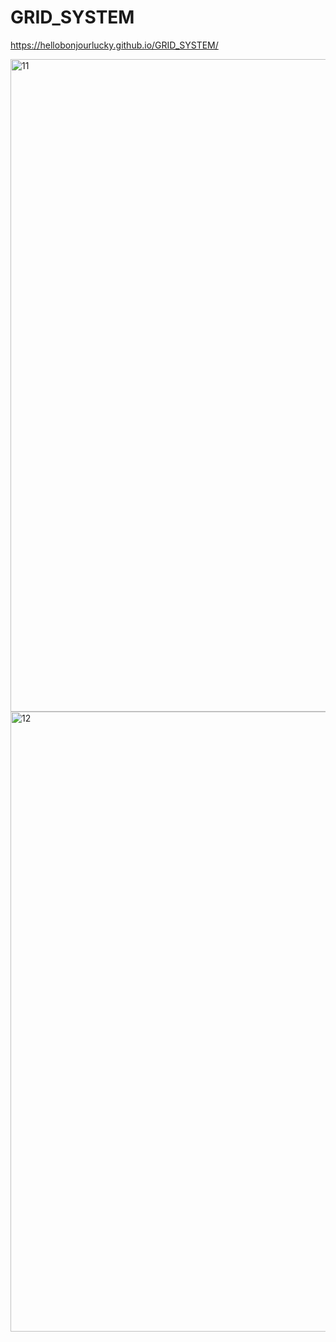 # GRID_SYSTEM

https://hellobonjourlucky.github.io/GRID_SYSTEM/


<img width="1044" alt="11" src="https://user-images.githubusercontent.com/73243458/146067016-9f57377e-e847-46dd-9a99-05910fa8542f.png">


<img width="992" alt="12" src="https://user-images.githubusercontent.com/73243458/146067026-488ca5c3-74a5-4b1e-9280-87032394e46c.png">
